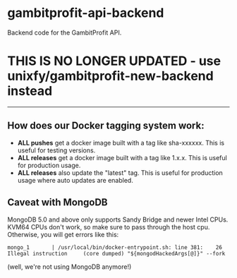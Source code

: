# gambitprofit-api-backend
Backend code for the GambitProfit API. 

# THIS IS NO LONGER UPDATED - use unixfy/gambitprofit-new-backend instead

---

## How does our Docker tagging system work:
- **ALL pushes** get a docker image built with a tag like sha-xxxxxx. This is useful for testing versions.
- **ALL releases** get a docker image built with a tag like 1.x.x. This is useful for production usage.
- **ALL releases** also update the "latest" tag. This is useful for production usage where auto updates are enabled.

## Caveat with MongoDB
MongoDB 5.0 and above only supports Sandy Bridge and newer Intel CPUs. KVM64 CPUs don't work, so make sure to pass through the host cpu. 
Otherwise, you will get errors like this:
```angular2html
mongo_1       | /usr/local/bin/docker-entrypoint.sh: line 381:    26 Illegal instruction     (core dumped) "${mongodHackedArgs[@]}" --fork
```
(well, we're not using MongoDB anymore!)
